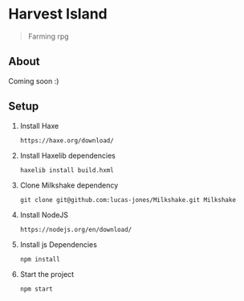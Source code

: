 # Harvest Island

> Farming rpg 


## About

Coming soon :)

## Setup

1. Install Haxe

    `https://haxe.org/download/`
    
2. Install Haxelib dependencies

    `haxelib install build.hxml`

3. Clone Milkshake dependency

    `git clone git@github.com:lucas-jones/Milkshake.git Milkshake`

4. Install NodeJS

    `https://nodejs.org/en/download/`

5. Install js Dependencies
    
    `npm install`
    
6. Start the project

    `npm start`
